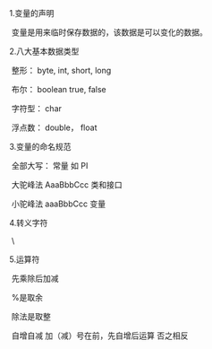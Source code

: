 1.变量的声明

​			变量是用来临时保存数据的，该数据是可以变化的数据。

2.八大基本数据类型

​			整形： byte, int, short,  long

​			布尔： boolean  true, false

​			字符型： char

​			浮点数： double， float

3.变量的命名规范

​			全部大写：   常量 如 PI

​			大驼峰法  AaaBbbCcc    类和接口

​			小驼峰法  aaaBbbCcc    变量

4.转义字符

​			\

5.运算符

​			先乘除后加减

​			%是取余

​			除法是取整

​			自增自减   加（减）号在前，先自增后运算   否之相反	